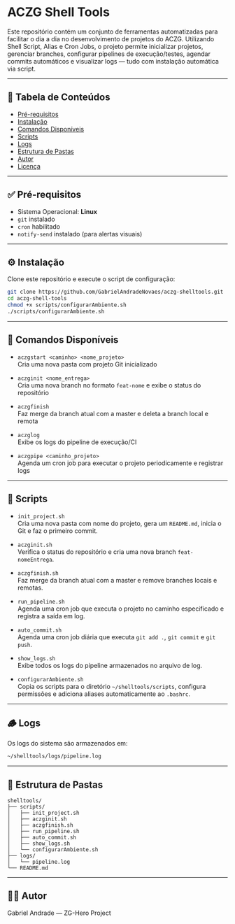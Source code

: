 # ACZG Shell Tools

Este repositório contém um conjunto de ferramentas automatizadas para facilitar o dia a dia no desenvolvimento de projetos do ACZG. Utilizando Shell Script, Alias e Cron Jobs, o projeto permite inicializar projetos, gerenciar branches, configurar pipelines de execução/testes, agendar commits automáticos e visualizar logs — tudo com instalação automática via script.

---

## 🧭 Tabela de Conteúdos

- [Pré-requisitos](#pré-requisitos)  
- [Instalação](#instalação)  
- [Comandos Disponíveis](#comandos-disponíveis)  
- [Scripts](#scripts)  
- [Logs](#logs)  
- [Estrutura de Pastas](#estrutura-de-pastas)  
- [Autor](#autor)  
- [Licença](#licença)

---

## ✅ Pré-requisitos

- Sistema Operacional: **Linux**
- `git` instalado
- `cron` habilitado
- `notify-send` instalado (para alertas visuais)

---

## ⚙️ Instalação

Clone este repositório e execute o script de configuração:

```bash
git clone https://github.com/GabrielAndradeNovaes/aczg-shelltools.git
cd aczg-shell-tools
chmod +x scripts/configurarAmbiente.sh
./scripts/configurarAmbiente.sh
```

---

## 🚀 Comandos Disponíveis

- `aczgstart <caminho> <nome_projeto>`  
  Cria uma nova pasta com projeto Git inicializado

- `aczginit <nome_entrega>`  
  Cria uma nova branch no formato `feat-nome` e exibe o status do repositório

- `aczgfinish`  
  Faz merge da branch atual com a master e deleta a branch local e remota

- `aczglog`  
  Exibe os logs do pipeline de execução/CI

- `aczgpipe <caminho_projeto>`  
  Agenda um cron job para executar o projeto periodicamente e registrar logs

---

## 🧪 Scripts

- `init_project.sh`  
  Cria uma nova pasta com nome do projeto, gera um `README.md`, inicia o Git e faz o primeiro commit.

- `aczginit.sh`  
  Verifica o status do repositório e cria uma nova branch `feat-nomeEntrega`.

- `aczgfinish.sh`  
  Faz merge da branch atual com a master e remove branches locais e remotas.

- `run_pipeline.sh`  
  Agenda uma cron job que executa o projeto no caminho especificado e registra a saída em log.

- `auto_commit.sh`  
  Agenda uma cron job diária que executa `git add .`, `git commit` e `git push`.

- `show_logs.sh`  
  Exibe todos os logs do pipeline armazenados no arquivo de log.

- `configurarAmbiente.sh`  
  Copia os scripts para o diretório `~/shelltools/scripts`, configura permissões e adiciona aliases automaticamente ao `.bashrc`.

---

## 🪵 Logs

Os logs do sistema são armazenados em:

```bash
~/shelltools/logs/pipeline.log
```

---

## 📁 Estrutura de Pastas

```
shelltools/
├── scripts/
│   ├── init_project.sh
│   ├── aczginit.sh
│   ├── aczgfinish.sh
│   ├── run_pipeline.sh
│   ├── auto_commit.sh
│   ├── show_logs.sh
│   └── configurarAmbiente.sh
├── logs/
│   └── pipeline.log
└── README.md
```

---

## 👨‍💻 Autor

Gabriel Andrade — ZG-Hero Project
